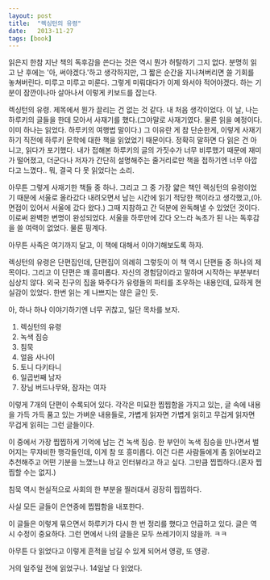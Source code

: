 ```yaml
---
layout: post
title:  "렉싱턴의 유령"
date:   2013-11-27
tags: [book]
---
```


  읽은지 한참 지난 책의 독후감을 쓴다는 것은 역시 뭔가 허탈하기 그지 없다. 분명히 읽고 난 후에는 '아, 써야겠다.'하고 생각하지만, 그 짧은 순간을 지나쳐버리면 쓸 기회를 놓쳐버린다. 미루고 미루고 미룬다. 그렇게 미뤄대다가 이제 와서야 적어야겠다. 하는 기분이 잠깐이나마 살아나서 이렇게 키보드를 잡는다. 

  렉싱턴의 유령. 제목에서 뭔가 끌리는 건 없는 것 같다. 내 처음 생각이었다. 이 날, 나는 하루키의 글들을 한데 모아서 사재기를 했다.(그야말로 사재기였다. 물론 읽을 예정이다. 이미 하나는 읽었다. 하루키의 여행법 말이다.) 그 이유란 게 참 단순한게, 이렇게 사재기 하기 직전에 하루키 문학에 대한 책을 읽었었기 때문이다. 정확히 말하면 다 읽은 건 아니고, 읽다가 포기했다. 내가 접해본 하루키의 글의 가짓수가 너무 비루했기 때문에 재미가 떨어졌고, 더군다나 저자가 간단히 설명해주는 줄거리로만 책을 접하기엔 너무 아깝다고 느꼈다.. 뭐, 결국 다 못 읽었다는 소리. 

  아무튼 그렇게 사재기한 책들 중 하나. 그리고 그 중 가장 얇은 책인 렉싱턴의 유령이었기 때문에 서울로 올라갔다 내려오면서 남는 시간에 읽기 적당한 책이라고 생각했고,(아. 면접이 있어서 서울에 갔다 왔다.) 그때 지참하고 간 덕분에 완독해낼 수 있었던 것이다. 이로써 완벽한 변명이 완성되었다. 서울을 하루만에 갔다 오느라 녹초가 된 나는 독후감을 쓸 여력이 없었다. 물론 핑계다. 

  아무튼 사족은 여기까지 달고, 이 책에 대해서 이야기해보도록 하자. 

  렉싱턴의 유령은 단편집인데, 단편집이 의례히 그렇듯이 이 책 역시 단편들 중 하나의 제목이다. 그리고 이 단편은 꽤 흥미롭다. 자신의 경험담이라고 말하며 시작하는 부분부터 심상치 않다. 외국 친구의 집을 봐주다가 유령들의 파티를 조우하는 내용인데, 묘하게 현실감이 있었다. 한번 읽는 게 나쁘지는 않은 글인 듯. 

  아, 하나 하나 이야기하기엔 너무 귀찮고, 일단 목차를 보자. 

1. 렉싱턴의 유령 
2. 녹색 짐승 
3. 침묵 
4. 얼음 사나이 
5. 토니 다키타니 
6. 일곱번째 남자 
7. 장님 버드나무와, 잠자는 여자 

  이렇게 7개의 단편이 수록되어 있다. 각각은 미묘한 찝찝함을 가지고 있는, 글 속에 내용을 가득 가득 품고 있는 가벼운 내용들로, 가볍게 읽자면 가볍게 읽히고 무겁게 읽자면 무겁게 읽히는 그런 글들이다. 

  이 중에서 가장 찝찝하게 기억에 남는 건 녹색 짐승. 한 부인이 녹색 짐승을 만나면서 벌어지는 무자비한 행각들인데, 이게 참 또 흥미롭다. 이건 다른 사람들에게 좀 읽어보라고 추천해주고 어떤 기분을 느꼈느냐 하고 인터뷰라고 하고 싶다. 그만큼 찝찝하다.(혼자 찝찝할 수는 없지.) 

침묵 역시 현실적으로 사회의 한 부분을 찔러대서 굉장히 찝찝하다. 

사실 모든 글들이 은연중에 찝찝함을 내포한다. 

  이 글들은 이렇게 묶으면서 하루키가 다시 한 번 정리를 했다고 언급하고 있다. 글은 역시 수정이 중요하다. 그런 면에서 나의 글들은 모두 쓰레기이지 않을까. ㅋㅋ 

  아무튼 다 읽었다고 이렇게 흔적을 남길 수 있게 되어서 영광, 또 영광. 

  거의 일주일 전에 읽었구나. 14일날 다 읽었다.